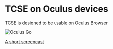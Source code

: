 # TCSE on Oculus devices

TCSE is designed to be usable on Oculus Browser

![Oculus Go](https://gyazo.com/0ad39dbd6c727545db44ac2088211931.jpg)

[A short screencast](https://i.gyazo.com/24a419b75b0b428f794fd52fc33adc15.mp4)

